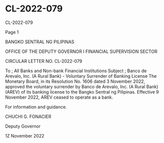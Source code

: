 # CL-2022-079

CL-2022-079

Page 1

BANGKO SENTRAL NG PILIPINAS

OFFICE OF THE DEPUTY GOVERNOR I FINANCIAL SUPERVISION SECTOR

CIRCULAR LETTER NO. CL-2022-079

To ; All Banks and Non-bank Financial Institutions Subject ; Banco de Arevalo, Inc. (A Rural Bank) - Voluntary Surrender of Banking License The Monetary Board, in its Resolution No. 1606 dated 3 November 2022, approved the voluntary surrender by Banco de Arevalo, Inc. (A Rural Bank) (AREV) of its banking license to the Bangko Sentral ng Pilipinas. Effective 9 November 2022, AREV ceased to operate as a bank.

For information and guidance.

 CHUCHI G. FONACIER

Deputy Governor

1Z November 2022